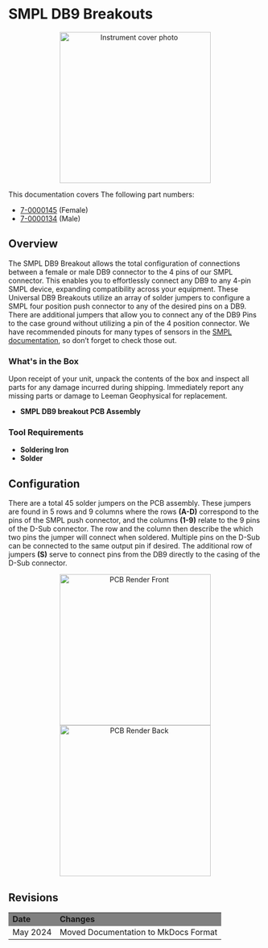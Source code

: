 # SMPL DB9 Breakouts
<div style="text-align: center;">
  <img src="../product.png" alt="Instrument cover photo" style="height:300px;">
</div>

This documentation covers The following part numbers:  

<ul>
  <li><a href="https://leemangeophysical.com/product/universal-db9-breakout-female/" target="_blank" rel="noopener noreferrer">7-0000145</a> (Female)</li>
  <li><a href="https://leemangeophysical.com/product/universal-db9-breakout-male/" target="_blank" rel="noopener noreferrer">7-0000134</a> (Male)</li>
</ul>

## Overview
The SMPL DB9 Breakout allows the total configuration of connections between a
female or male DB9 connector to the 4 pins of our SMPL connector. This enables
you to effortlessly connect any DB9 to any 4-pin SMPL device, expanding
compatibility across your equipment. These Universal DB9 Breakouts utilize an
array of solder jumpers to configure a SMPL four position push connector to any
of the desired pins on a DB9. There are additional jumpers that allow you to
connect any of the DB9 Pins to the case ground without utilizing a pin of the 4
position connector. We have recommended pinouts for many types of sensors in the
[SMPL documentation](../smpl_standard.md), so don’t forget to check those out.

### What's in the Box
Upon receipt of your unit, unpack the contents of the box and inspect all parts
for any damage incurred during shipping. Immediately report any missing parts or
damage to Leeman Geophysical for replacement.  

<ul>
  <li><b>SMPL DB9 breakout PCB Assembly</b></li>
</ul>

### Tool Requirements
<ul>
  <li><b>Soldering Iron</b></li>
  <li><b>Solder</b></li>
</ul>

## Configuration 
There are a total 45 solder jumpers on the PCB assembly. These jumpers are found
in 5 rows and 9 columns where the rows <b>(A-D)</b> correspond to the pins of the
SMPL push connector, and the columns <b>(1-9)</b> relate to the 9 pins of the D-Sub
connector. The row and the column then describe the which two pins the jumper
will connect when soldered. Multiple pins on the D-Sub can be connected to the
same output pin if desired. The additional row of jumpers <b>(S)</b> serve to
connect pins from the DB9 directly to the casing of the D-Sub connector.

<div style="text-align: center;">
  <img src="../pcbRender1.png" alt="PCB Render Front" style="height:300px;">
</div>

<div style="text-align: center;">
  <img src="../pcbRender2.png" alt="PCB Render Back" style="height:300px;">
</div>

## Revisions
<table>
  <tr bgcolor="gray">
    <td><b>Date</b></td>
    <td><b>Changes</b></td>
  </tr>

  <tr>
    <td>May 2024</td>
    <td>Moved Documentation to MkDocs Format</td>
  </tr>
</table>